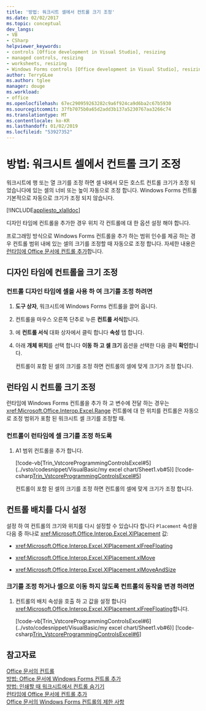 ```yaml
---
title: '방법: 워크시트 셀에서 컨트롤 크기 조정'
ms.date: 02/02/2017
ms.topic: conceptual
dev_langs:
- VB
- CSharp
helpviewer_keywords:
- controls [Office development in Visual Studio], resizing
- managed controls, resizing
- worksheets, resizing
- Windows Forms controls [Office development in Visual Studio], resizing
author: TerryGLee
ms.author: tglee
manager: douge
ms.workload:
- office
ms.openlocfilehash: 67ec290959263282c9a6f924ca9d6ba2c67b5930
ms.sourcegitcommit: 37fb7075b0a65d2add3b137a5230767aa3266c74
ms.translationtype: MT
ms.contentlocale: ko-KR
ms.lasthandoff: 01/02/2019
ms.locfileid: "53927352"
---
```

# <a name="how-to-resize-controls-within-worksheet-cells"></a>방법: 워크시트 셀에서 컨트롤 크기 조정
  워크시트에 행 또는 열 크기를 조정 하면 셀 내에서 모든 호스트 컨트롤 크기가 조정 되었습니다에 있는 셀의 너비 또는 높이 자동으로 조정 합니다. Windows Forms 컨트롤 기본적으로 자동으로 크기가 조정 되지 않습니다.  
  
 [!INCLUDE[appliesto_xlalldoc](../vsto/includes/appliesto-xlalldoc-md.md)]  
  
 디자인 타임에 컨트롤을 추가한 경우 위치 각 컨트롤에 대 한 옵션 설정 해야 합니다.  
  
 프로그래밍 방식으로 Windows Forms 컨트롤을 추가 하는 범위 인수를 제공 하는 경우 컨트롤 범위 내에 있는 셀의 크기를 조정할 때 자동으로 조정 합니다. 자세한 내용은 [런타임에 Office 문서에 컨트롤 추가](../vsto/adding-controls-to-office-documents-at-run-time.md)합니다.  
  
## <a name="resize-controls-at-design-time"></a>디자인 타임에 컨트롤을 크기 조정  
  
### <a name="to-make-controls-resize-with-cells-at-design-time"></a>컨트롤 디자인 타임에 셀을 사용 하 여 크기를 조정 하려면  
  
1.  **도구 상자**, 워크시트에 Windows Forms 컨트롤을 끌어 옵니다.  
  
2.  컨트롤을 마우스 오른쪽 단추로 누른 **컨트롤 서식**합니다.  
  
3.  에 **컨트롤 서식** 대화 상자에서 클릭 합니다 **속성** 탭 합니다.  
  
4.  아래 **개체 위치**를 선택 합니다 **이동 하 고 셀 크기** 옵션을 선택한 다음 클릭 **확인**합니다.  
  
     컨트롤이 포함 된 셀의 크기를 조정 하면 컨트롤의 셀에 맞게 크기가 조정 합니다.  
  
## <a name="resize-controls-at-runtime"></a>런타임 시 컨트롤 크기 조정  
 런타임에 Windows Forms 컨트롤을 추가 하 고 변수에 전달 하는 경우는 <xref:Microsoft.Office.Interop.Excel.Range> 컨트롤에 대 한 위치를 컨트롤은 자동으로 조정 범위가 포함 된 워크시트 셀 크기를 조정할 때.  
  
### <a name="to-make-controls-resize-with-cells-at-run-time"></a>컨트롤이 런타임에 셀 크기를 조정 하도록  
  
1.  A1 범위 컨트롤을 추가 합니다.  
  
     [!code-vb[Trin_VstcoreProgrammingControlsExcel#5](../vsto/codesnippet/VisualBasic/my excel chart/Sheet1.vb#5)]
     [!code-csharp[Trin_VstcoreProgrammingControlsExcel#5](../vsto/codesnippet/CSharp/Trin_VstcoreProgrammingControlsExcelCS/Sheet1.cs#5)]  
  
     컨트롤이 포함 된 셀의 크기를 조정 하면 컨트롤의 셀에 맞게 크기가 조정 합니다.  
  
## <a name="reset-control-placement"></a>컨트롤 배치를 다시 설정  
 설정 하 여 컨트롤의 크기와 위치를 다시 설정할 수 있습니다 합니다 `Placement` 속성을 다음 중 하나로 <xref:Microsoft.Office.Interop.Excel.XlPlacement> 값:  
  
-   <xref:Microsoft.Office.Interop.Excel.XlPlacement.xlFreeFloating>  
  
-   <xref:Microsoft.Office.Interop.Excel.XlPlacement.xlMove>  
  
-   <xref:Microsoft.Office.Interop.Excel.XlPlacement.xlMoveAndSize>  
  
### <a name="to-change-the-behavior-of-a-control-so-that-it-does-not-resize-or-move-with-the-cell"></a>크기를 조정 하거나 셀으로 이동 하지 않도록 컨트롤의 동작을 변경 하려면  
  
1.  컨트롤의 배치 속성을 호출 하 고 값을 설정 합니다 <xref:Microsoft.Office.Interop.Excel.XlPlacement.xlFreeFloating>합니다.  
  
     [!code-vb[Trin_VstcoreProgrammingControlsExcel#6](../vsto/codesnippet/VisualBasic/my excel chart/Sheet1.vb#6)]
     [!code-csharp[Trin_VstcoreProgrammingControlsExcel#6](../vsto/codesnippet/CSharp/Trin_VstcoreProgrammingControlsExcelCS/Sheet1.cs#6)]  
  
## <a name="see-also"></a>참고자료  
 [Office 문서의 컨트롤](../vsto/controls-on-office-documents.md)   
 [방법: Office 문서에 Windows Forms 컨트롤 추가](../vsto/how-to-add-windows-forms-controls-to-office-documents.md)   
 [방법: 인쇄할 때 워크시트에서 컨트롤 숨기기](../vsto/how-to-hide-controls-on-worksheets-when-printing.md)   
 [런타임에 Office 문서에 컨트롤 추가](../vsto/adding-controls-to-office-documents-at-run-time.md)   
 [Office 문서의 Windows Forms 컨트롤의 제한 사항](../vsto/limitations-of-windows-forms-controls-on-office-documents.md)  
